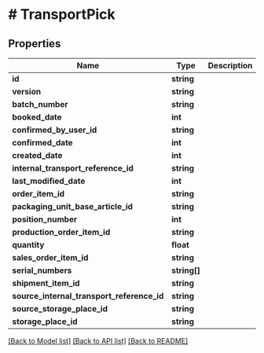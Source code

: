 # # TransportPick

## Properties

Name | Type | Description | Notes
------------ | ------------- | ------------- | -------------
**id** | **string** |  | [optional]
**version** | **string** |  | [optional]
**batch_number** | **string** |  | [optional]
**booked_date** | **int** |  | [optional]
**confirmed_by_user_id** | **string** |  | [optional]
**confirmed_date** | **int** |  | [optional]
**created_date** | **int** |  | [optional]
**internal_transport_reference_id** | **string** |  | [optional]
**last_modified_date** | **int** |  | [optional]
**order_item_id** | **string** |  | [optional]
**packaging_unit_base_article_id** | **string** |  | [optional]
**position_number** | **int** |  | [optional]
**production_order_item_id** | **string** |  | [optional]
**quantity** | **float** |  |
**sales_order_item_id** | **string** |  | [optional]
**serial_numbers** | **string[]** |  |
**shipment_item_id** | **string** |  | [optional]
**source_internal_transport_reference_id** | **string** |  | [optional]
**source_storage_place_id** | **string** |  | [optional]
**storage_place_id** | **string** |  |

[[Back to Model list]](../../README.md#models) [[Back to API list]](../../README.md#endpoints) [[Back to README]](../../README.md)

